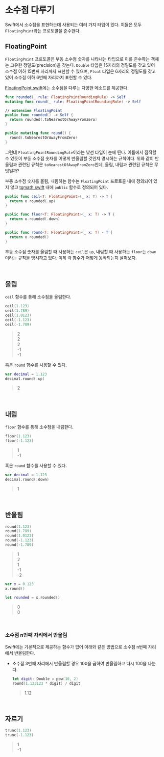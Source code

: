 # 소수점 다루기

Swift에서 소수점을 표현하는데 사용되는 여러 가지 타입이 있다. 이들은 모두 `FloatingPoint`라는 프로토콜을 준수한다. 

## FloatingPoint

`FloatingPoint` 프로토콜은 부동 소수점 숫자를 나타내는 타입으로 이를 준수하는 객체는 고유한 정밀도(precision)을 갖는다. `Double` 타입은 15자리의 정밀도를 갖고 있어 소수점 이하 15번째 자리까지 표현할 수 있으며, `Float` 타입은 6자리의 정밀도를 갖고 있어 소수점 이하 6번째 자리까지 표현할 수 있다.

[FloatingPoint.swift](https://github.com/apple/swift/blob/af461ec5a44a0d4505f85313c904aa2889d41a05/stdlib/public/core/FloatingPoint.swift)에는 소수점을 다루는 다양한 메소드를 제공한다.

```swift
func rounded(_ rule: FloatingPointRoundingRule) -> Self
mutating func round(_ rule: FloatingPointRoundingRule) -> Self

// extension FloatingPoint
public func rounded() -> Self {
  return rounded(.toNearestOrAwayFromZero)
}

public mutating func round() {
  round(.toNearestOrAwayFromZero)
}
```

그런데 `FloatingPointRoundingRule`이라는 낯선 타입이 눈에 띈다. 이름에서 짐작할 수 있듯이 부동 소수점 숫자를 어떻게 반올림할 것인지 명시하는 규칙이다. 위와 같이 반올림과 관련된 규칙은 `toNearestOfAwayFromZero`인데, 올림, 내림과 관련된 규칙은 무엇일까?

부동 소수점 숫자를 올림, 내림하는 함수는 `FloatingPoint` 프로토콜 내에 정의되어 있지 않고 [tgmath.swift](https://github.com/apple/swift/blob/7123d2614b5f222d03b3762cb110d27a9dd98e24/stdlib/public/Platform/tgmath.swift.gyb) 내에 `public` 함수로 정의되어 있다.

```swift
public func ceil<T: FloatingPoint>(_ x: T) -> T {
  return x.rounded(.up)
}

public func floor<T: FloatingPoint>(_ x: T) -> T {
  return x.rounded(.down)
}

public func round<T: FloatingPoint>(_ x: T) - T {
  return x.rounded()
}
```

부동 소수점 숫자를 올림할 때 사용하는 `ceil`은 `up`, 내림할 때 사용하는 `floor`는 `down`이라는 규칙을 명시하고 있다. 이제 각 함수가 어떻게 동작되는지 살펴보자.

&nbsp;
## 올림

`ceil` 함수를 통해 소수점을 올림한다.

```swift
ceil(1.123)
ceil(1.789)
ceil(1.0123)
ceil(-1.123)
ceil(-1.789)
```

> 2   
> 2   
> 2   
> -1  
> -1

혹은 `round` 함수를 사용할 수 있다.

```swift
var decimal = 1.123
decimal.round(.up)
```

> 2

&nbsp;
## 내림

`floor` 함수를 통해 소수점을 내림한다.

```swift
floor(1.123)
floor(-1.123)
```

> 1   
> -1

혹은 `round` 함수를 사용할 수 있다.

```swift
var decimal = 1.123
decimal.round(.down)
```

> 1

&nbsp;
## 반올림

```swift
round(1.123)
round(1.789)
round(1.0123)
round(-1.123)
round(-1.789)
```

> 1   
> 2   
> 1   
> -1   
> -2  

```swift
var x = 0.123
x.round()

let rounded = x.rounded()
```

> 0   
> 0

&nbsp;
### 소수점 n번째 자리에서 반올림

Swift에는 기본적으로 제공하는 함수가 없어 아래와 같은 방법으로 소수점 n번째 자리에서 반올림한다.

- 소수점 3번째 자리에서 반올림할 경우 100을 곱하여 반올림하고 다시 100을 나눈다.

  ```swift
  let digit: Double = pow(10, 2)
  round(1.123123 * digit) / digit
  ```

  > 1.12

&nbsp;
## 자르기

```swift
trunc(1.123)
trunc(-1.123)
```

> 1   
> -1